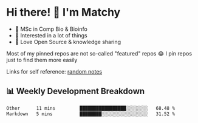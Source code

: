 # Hi there! 👋 I'm Matchy

- 🧬 MSc in Comp Bio & Bioinfo
- 🎈 Interested in a lot of things
- 💜 Love Open Source & knowledge sharing

Most of my pinned repos are not so-called "featured" repos 😂 I pin repos just to find them more easily

Links for self reference: [random notes](https://matchy233.github.io/random-notes)

## 📊 Weekly Development Breakdown

<!--START_SECTION:waka-->

```txt
Other      11 mins         █████████████████░░░░░░░░   68.48 %
Markdown   5 mins          ████████░░░░░░░░░░░░░░░░░   31.52 %
```

<!--END_SECTION:waka-->
